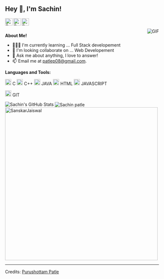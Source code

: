 
<h2 title="hehehe"> Hey 👋, I'm Sachin!</h2>

<a href="https://www.linkedin.com/in/purushottam-patle-73190918b/">
  <img align="left" alt="Purushottam's LinkedIn" width="24px" src="https://img.icons8.com/nolan/96/linkedin.png" />
</a>
<a href="https://www.instagram.com/patle.purushottam/">
  <img align="left" alt="Purushottam's Instagram" width="24px" src="https://img.icons8.com/nolan/96/instagram-new.png" />
</a>
<a href="https://twitter.com/patlep08">
  <img align="left" alt="Purushottam's Twitter" width="24px" src="https://img.icons8.com/nolan/96/twitter.png" />
</a>




<br />
<br />


 

  <img align="right" alt="GIF" src="https://media.giphy.com/media/LmNwrBhejkK9EFP504/giphy.gif" />

**About Me!**

- 👨🏽‍💻 I'm currently learning ... Full Stack developement
- 🌱 I'm looking collaborate on ... Web Developement
- 💬 Ask me about anything, I love to answer!
- 📫 Email me at [patlep08@gmail.com](mailto:patlep08@gmail.com).



**Languages and Tools:**  




<code><img height="20" src="https://img.icons8.com/nolan/96/c.png"></code> C
<code><img height="20" src="https://img.icons8.com/nolan/96/c-plus-plus.png"></code> C++
<code><img height="20" src="https://img.icons8.com/nolan/96/java.png"></code> JAVA
<code><img height="20" src="https://img.icons8.com/nolan/96/html.png"></code> HTML
<code><img height="20" src="https://img.icons8.com/nolan/96/js.png"></code> JAVASCRIPT


<code><img height="20" src="https://img.icons8.com/nolan/96/git.png"></code> GIT

<img src="https://github-readme-stats.vercel.app/api?username=sachinpatle98&show_icons=true&hide_border=true&count_private=true&theme=shades-of-purple&icon_color=fad000" alt="Sachin's GitHub Stats">
<img align="center" src="https://github-readme-streak-stats.herokuapp.com/?user=sachinpatle98&count_private=true&theme=radical" alt="Sachin patle" />
<img align="center" width=500 src="https://github-readme-stats.vercel.app/api/top-langs/?username=sachinpatle98&count_private=true&theme=radical" alt="SanskarJaiswal" />

-----
Credits: [Purushottam Patle](https://github.com/sachinpatle98)






